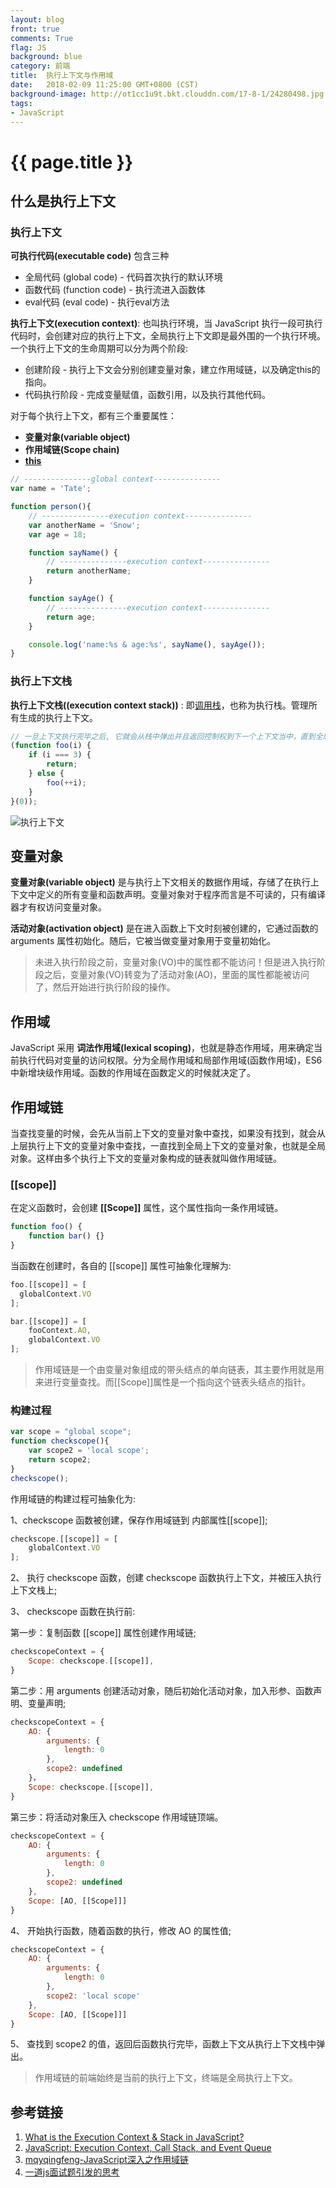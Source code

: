 ```yaml
---
layout: blog
front: true
comments: True
flag: JS
background: blue
category: 前端
title:  执行上下文与作用域
date:   2018-02-09 11:25:00 GMT+0800 (CST)
background-image: http://ot1cc1u9t.bkt.clouddn.com/17-8-1/24280498.jpg
tags:
- JavaScript
---
```

# {{ page.title }}

## 什么是执行上下文

### 执行上下文

**可执行代码(executable code)** 包含三种

* 全局代码 (global code) - 代码首次执行的默认环境
* 函数代码 (function code) - 执行流进入函数体
* eval代码 (eval code) - 执行eval方法

**执行上下文(execution context)**: 也叫执行环境，当 JavaScript 执行一段可执行代码时，会创建对应的执行上下文，全局执行上下文即是最外围的一个执行环境。一个执行上下文的生命周期可以分为两个阶段:

* 创建阶段 - 执行上下文会分别创建变量对象，建立作用域链，以及确定this的指向。
* 代码执行阶段 - 完成变量赋值，函数引用，以及执行其他代码。

对于每个执行上下文，都有三个重要属性：

* **变量对象(variable object)**
* **作用域链(Scope chain)**
* **[this]( {{site.url}}/2018/01/30/js-this.html )**

```js
// ---------------global context---------------
var name = 'Tate';

function person(){
    // ---------------execution context---------------
    var anotherName = 'Snow';
    var age = 18;

    function sayName() {
        // ---------------execution context---------------
        return anotherName;
    }

    function sayAge() {
        // ---------------execution context---------------
        return age;
    }

    console.log('name:%s & age:%s', sayName(), sayAge());
}
```

### 执行上下文栈

**执行上下文栈((execution context stack))** : 即[调用栈]( {{site.url}}/2018/02/05/js-event-loop.html )，也称为执行栈。管理所有生成的执行上下文。

```js
// 一旦上下文执行完毕之后, 它就会从栈中弹出并且返回控制权到下一个上下文当中，直到全局上下文又再次被访问。
(function foo(i) {
    if (i === 3) {
        return;
    } else {
        foo(++i);
    }
}(0));
```

![执行上下文](http://davidshariff.com/blog/wp-content/uploads/2012/06/es1.gif)

## 变量对象

**变量对象(variable object)** 是与执行上下文相关的数据作用域，存储了在执行上下文中定义的所有变量和函数声明。变量对象对于程序而言是不可读的，只有编译器才有权访问变量对象。

**活动对象(activation object)** 是在进入函数上下文时刻被创建的，它通过函数的 arguments 属性初始化。随后，它被当做变量对象用于变量初始化。

> 未进入执行阶段之前，变量对象(VO)中的属性都不能访问！但是进入执行阶段之后，变量对象(VO)转变为了活动对象(AO)，里面的属性都能被访问了，然后开始进行执行阶段的操作。

## 作用域

JavaScript 采用 **词法作用域(lexical scoping)**，也就是静态作用域，用来确定当前执行代码对变量的访问权限。分为全局作用域和局部作用域(函数作用域)，ES6中新增块级作用域。函数的作用域在函数定义的时候就决定了。

## 作用域链

当查找变量的时候，会先从当前上下文的变量对象中查找，如果没有找到，就会从上层执行上下文的变量对象中查找，一直找到全局上下文的变量对象，也就是全局对象。这样由多个执行上下文的变量对象构成的链表就叫做作用域链。

### [[scope]]

在定义函数时，会创建 **[[Scope]]** 属性，这个属性指向一条作用域链。

```js
function foo() {
    function bar() {}
}
```

当函数在创建时，各自的 [[scope]] 属性可抽象化理解为:

```js
foo.[[scope]] = [
  globalContext.VO
];

bar.[[scope]] = [
    fooContext.AO,
    globalContext.VO
];
```

> 作用域链是一个由变量对象组成的带头结点的单向链表，其主要作用就是用来进行变量查找。而[[Scope]]属性是一个指向这个链表头结点的指针。

### 构建过程

```js
var scope = "global scope";
function checkscope(){
    var scope2 = 'local scope';
    return scope2;
}
checkscope();
```

作用域链的构建过程可抽象化为:

1、checkscope 函数被创建，保存作用域链到 内部属性[[scope]];

```js
checkscope.[[scope]] = [
    globalContext.VO
];
```

2、 执行 checkscope 函数，创建 checkscope 函数执行上下文，并被压入执行上下文栈上;

3、 checkscope 函数在执行前:

第一步：复制函数 [[scope]] 属性创建作用域链;

```js
checkscopeContext = {
    Scope: checkscope.[[scope]],
}
```

第二步：用 arguments 创建活动对象，随后初始化活动对象，加入形参、函数声明、变量声明;

```js
checkscopeContext = {
    AO: {
        arguments: {
            length: 0
        },
        scope2: undefined
    }，
    Scope: checkscope.[[scope]],
}
```

第三步：将活动对象压入 checkscope 作用域链顶端。

```js
checkscopeContext = {
    AO: {
        arguments: {
            length: 0
        },
        scope2: undefined
    },
    Scope: [AO, [[Scope]]]
}
```

4、 开始执行函数，随着函数的执行，修改 AO 的属性值;

```js
checkscopeContext = {
    AO: {
        arguments: {
            length: 0
        },
        scope2: 'local scope'
    },
    Scope: [AO, [[Scope]]]
}
```

5、 查找到 scope2 的值，返回后函数执行完毕，函数上下文从执行上下文栈中弹出。

> 作用域链的前端始终是当前的执行上下文，终端是全局执行上下文。

## 参考链接

1. [What is the Execution Context & Stack in JavaScript?](http://davidshariff.com/blog/what-is-the-execution-context-in-javascript/)
1. [JavaScript: Execution Context, Call Stack, and Event Queue](https://medium.com/@Alexandra2XU/javascript-execution-context-call-stack-and-event-queue-d58b672d76f7)
1. [mqyqingfeng-JavaScript深入之作用域链](https://github.com/mqyqingfeng/Blog/issues/6)
1. [一道js面试题引发的思考](https://github.com/kuitos/kuitos.github.io/issues/18)